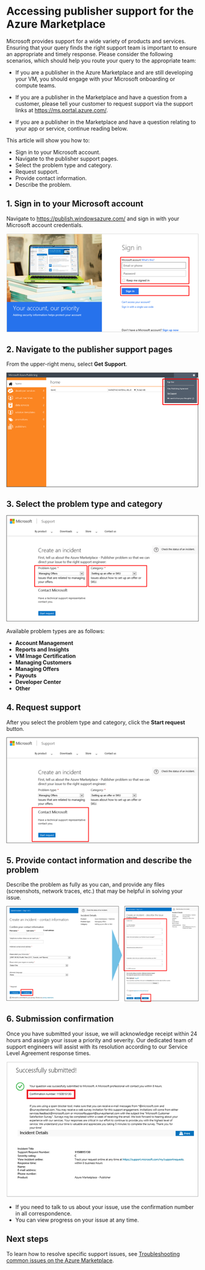 <properties
   pageTitle="Accessing publisher support for the Azure Marketplace | Microsoft Azure"
   description="How to access and submit publisher support requests for the Azure Marketplace"
   services="marketplace-publishing"
   documentationCenter="na"
   authors="v-jeana"
   manager="lakoch"
   editor=""/>

<tags
   ms.service="marketplace"
   ms.devlang="na"
   ms.topic="article"
   ms.tgt_pltfrm="na"
   ms.workload="na"
   ms.date="12/06/2015"
   ms.author="v-jeana; hascipio"/>


# Accessing publisher support for the Azure Marketplace

Microsoft provides support for a wide variety of products and services. Ensuring that your query finds the right support team is important to ensure an appropriate and timely response. Please consider the following scenarios, which should help you route your query to the appropriate team:

- If you are a publisher in the Azure Marketplace and are still developing your VM, you should engage with your Microsoft onboarding or compute teams.

- If you are a publisher in the Marketplace and have a question from a customer, please tell your customer to request support via the support links at https://ms.portal.azure.com/.

- If you are a publisher in the Marketplace and have a question relating to your app or service, continue reading below.

This article will show you how to:

- Sign in to your Microsoft account.
- Navigate to the publisher support pages.
- Select the problem type and category.
- Request support.
- Provide contact information.
- Describe the problem.

## 1. Sign in to your Microsoft account

Navigate to https://publish.windowsazure.com/ and sign in with your Microsoft account credentials.

  ![Sign-in screen][1]

## 2. Navigate to the publisher support pages

From the upper-right menu, select **Get Support**.

  ![Get support][2]

## 3. Select the problem type and category

![Problem type & category][3]

Available problem types are as follows:

  - **Account Management**
  - **Reports and Insights**
  - **VM Image Certification**
  - **Managing Customers**
  - **Managing Offers**
  - **Payouts**
  - **Developer Center**
  - **Other**

## 4. Request support

After you select the problem type and category, click the **Start request** button.

![Start support][4]

## 5. Provide contact information and describe the problem

Describe the problem as fully as you can, and provide any files (screenshots, network traces, etc.) that may be helpful in solving your issue.

![Describe problem][5]

## 6. Submission confirmation

Once you have submitted your issue, we will acknowledge receipt within 24 hours and assign your issue a priority and severity. Our dedicated team of support engineers will assist with its resolution according to our Service Level Agreement response times.

![Confirmation][6]
+ If you need to talk to us about your issue, use the confirmation number in all correspondence.
+ You can view progress on your issue at any time.

## Next steps

To learn how to resolve specific support issues, see [Troubleshooting common issues on the Azure Marketplace](marketplace-publishing-support-common-issues.md).

[1]: ./media/marketplace-publishing-get-publisher-support/step1.png
[2]: ./media/marketplace-publishing-get-publisher-support/step2.png
[3]: ./media/marketplace-publishing-get-publisher-support/step3.png
[4]: ./media/marketplace-publishing-get-publisher-support/step4.png
[5]: ./media/marketplace-publishing-get-publisher-support/step5.png
[6]: ./media/marketplace-publishing-get-publisher-support/step6.png
